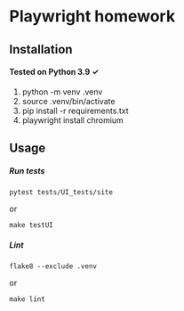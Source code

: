 # Playwright homework

## Installation

#### Tested on Python 3.9 ✓

1. python -m venv .venv
2. source .venv/bin/activate
3. pip install -r requirements.txt
4. playwright install chromium

## Usage

##### Run tests

```
pytest tests/UI_tests/site
```

or

```
make testUI
```

##### Lint

```
flake8 --exclude .venv
```

or

```
make lint
```